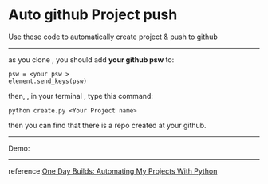 # Auto github Project push

Use these code to automatically create project & push to github

---

as you clone , you should add **your github psw** to:

```
psw = <your psw >
element.send_keys(psw)
```

then, , in your terminal , type this command:

```
python create.py <Your Project name>
```

then you can find that there is a repo created at your github.

---

Demo:

---

reference:[One Day Builds: Automating My Projects With Python](https://www.youtube.com/watch?v=7Y8Ppin12r4)
